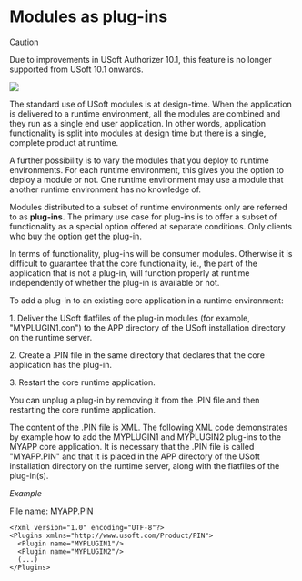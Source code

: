 # Modules as plug-ins

> [!CAUTION]
> Due to improvements in USoft Authorizer 10.1, this feature is no longer supported from USoft 10.1 onwards.

![](/api/Repositories/Modular%20development/assets/1b83bcb6-eb77-451f-b199-4a4a55ef5e42.png)



The standard use of USoft modules is at design-time. When the application is delivered to a runtime environment, all the modules are combined and they run as a single end user application. In other words, application functionality is split into modules at design time but there is a single, complete product at runtime.

A further possibility is to vary the modules that you deploy to runtime environments. For each runtime environment, this gives you the option to deploy a module or not. One runtime environment may use a module that another runtime environment has no knowledge of.

Modules distributed to a subset of runtime environments only are referred to as **plug-ins.** The primary use case for plug-ins is to offer a subset of functionality as a special option offered at separate conditions. Only clients who buy the option get the plug-in.

In terms of functionality, plug-ins will be consumer modules. Otherwise it is difficult to guarantee that the core functionality, ie., the part of the application that is not a plug-in, will function properly at runtime independently of whether the plug-in is available or not.

To add a plug-in to an existing core application in a runtime environment:

1. Deliver the USoft flatfiles of the plug-in modules (for example, "MYPLUGIN1.con") to the APP directory of the USoft installation directory on the runtime server.

2. Create a .PIN file in the same directory that declares that the core application has the plug-in.

3. Restart the core runtime application.

You can unplug a plug-in by removing it from the .PIN file and then restarting the core runtime application.

The content of the .PIN file is XML. The following XML code demonstrates by example how to add the MYPLUGIN1 and MYPLUGIN2 plug-ins to the MYAPP core application. It is necessary that the .PIN file is called "MYAPP.PIN" and that it is placed in the APP directory of the USoft installation directory on the runtime server, along with the flatfiles of the plug-in(s).

*Example*

File name: MYAPP.PIN

```
<?xml version="1.0" encoding="UTF-8"?>
<Plugins xmlns="http://www.usoft.com/Product/PIN">
  <Plugin name="MYPLUGIN1"/>
  <Plugin name="MYPLUGIN2"/>
  (...)
</Plugins>

```